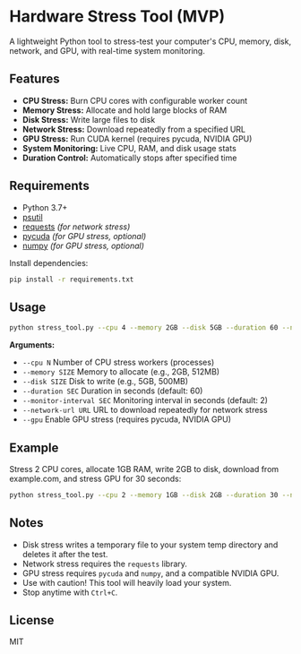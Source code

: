 # Hardware Stress Tool (MVP)

A lightweight Python tool to stress-test your computer's CPU, memory, disk, network, and GPU, with real-time system monitoring.

## Features
- **CPU Stress:** Burn CPU cores with configurable worker count
- **Memory Stress:** Allocate and hold large blocks of RAM
- **Disk Stress:** Write large files to disk
- **Network Stress:** Download repeatedly from a specified URL
- **GPU Stress:** Run CUDA kernel (requires pycuda, NVIDIA GPU)
- **System Monitoring:** Live CPU, RAM, and disk usage stats
- **Duration Control:** Automatically stops after specified time

## Requirements
- Python 3.7+
- [psutil](https://pypi.org/project/psutil/)
- [requests](https://pypi.org/project/requests/) *(for network stress)*
- [pycuda](https://pypi.org/project/pycuda/) *(for GPU stress, optional)*
- [numpy](https://pypi.org/project/numpy/) *(for GPU stress, optional)*

Install dependencies:
```bash
pip install -r requirements.txt
```

## Usage
```bash
python stress_tool.py --cpu 4 --memory 2GB --disk 5GB --duration 60 --network-url https://example.com --gpu
```

**Arguments:**
- `--cpu N`         Number of CPU stress workers (processes)
- `--memory SIZE`   Memory to allocate (e.g., 2GB, 512MB)
- `--disk SIZE`     Disk to write (e.g., 5GB, 500MB)
- `--duration SEC`  Duration in seconds (default: 60)
- `--monitor-interval SEC`  Monitoring interval in seconds (default: 2)
- `--network-url URL`  URL to download repeatedly for network stress
- `--gpu`           Enable GPU stress (requires pycuda, NVIDIA GPU)

## Example
Stress 2 CPU cores, allocate 1GB RAM, write 2GB to disk, download from example.com, and stress GPU for 30 seconds:
```bash
python stress_tool.py --cpu 2 --memory 1GB --disk 2GB --duration 30 --network-url https://example.com --gpu
```

## Notes
- Disk stress writes a temporary file to your system temp directory and deletes it after the test.
- Network stress requires the `requests` library.
- GPU stress requires `pycuda` and `numpy`, and a compatible NVIDIA GPU.
- Use with caution! This tool will heavily load your system.
- Stop anytime with `Ctrl+C`.

## License
MIT 